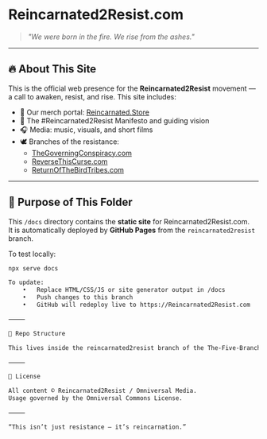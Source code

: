 # Reincarnated2Resist.com  
> *"We were born in the fire. We rise from the ashes."*

---

## 🔥 About This Site

This is the official web presence for the **Reincarnated2Resist** movement — a call to awaken, resist, and rise. This site includes:

- 🔗 Our merch portal: [Reincarnated.Store](https://Reincarnated.Store)  
- 📖 The #Reincarnated2Resist Manifesto and guiding vision  
- 🎧 Media: music, visuals, and short films  
- 🕊️ Branches of the resistance:
  - [TheGoverningConspiracy.com](https://TheGoverningConspiracy.com)
  - [ReverseThisCurse.com](https://ReverseThisCurse.com)
  - [ReturnOfTheBirdTribes.com](https://ReturnOfTheBirdTribes.com)

---

## 📁 Purpose of This Folder

This `/docs` directory contains the **static site** for Reincarnated2Resist.com.  
It is automatically deployed by **GitHub Pages** from the `reincarnated2resist` branch.

To test locally:

```bash
npx serve docs

To update:
	•	Replace HTML/CSS/JS or site generator output in /docs
	•	Push changes to this branch
	•	GitHub will redeploy live to https://Reincarnated2Resist.com

⸻

🌳 Repo Structure

This lives inside the reincarnated2resist branch of the The-Five-Branches repo, and serves as the primary root for projects under the #Reincarnated2Resist movement.

⸻

🧬 License

All content © Reincarnated2Resist / Omniversal Media.
Usage governed by the Omniversal Commons License.

⸻

“This isn’t just resistance — it’s reincarnation.”
